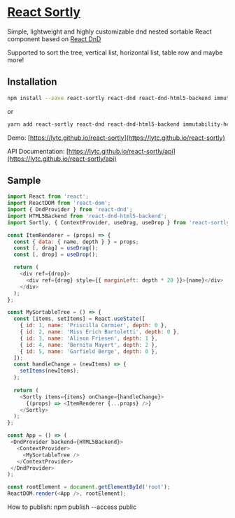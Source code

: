 # [React Sortly](https://lytc.github.io/react-sortly)
Simple, lightweight and highly customizable dnd nested sortable React component based on [React DnD](https://github.com/react-dnd/react-dnd)

Supported to sort the tree, vertical list, horizontal list, table row and maybe more!

## Installation
```bash
npm install --save react-sortly react-dnd react-dnd-html5-backend immutability-helper memoize-one
```
or
```bash
yarn add react-sortly react-dnd react-dnd-html5-backend immutability-helper memoize-one
```
Demo: [https://lytc.github.io/react-sortly](https://lytc.github.io/react-sortly)

API Documentation: [https://lytc.github.io/react-sortly/api](https://lytc.github.io/react-sortly/api)

## Sample

```js
import React from 'react';
import ReactDOM from 'react-dom';
import { DndProvider } from 'react-dnd';
import HTML5Backend from 'react-dnd-html5-backend';
import Sortly, { ContextProvider, useDrag, useDrop } from 'react-sortly';

const ItemRenderer = (props) => {
  const { data: { name, depth } } = props;
  const [, drag] = useDrag();
  const [, drop] = useDrop();

  return (
    <div ref={drop}>
      <div ref={drag} style={{ marginLeft: depth * 20 }}>{name}</div>
    </div>
  );
};

const MySortableTree = () => {
  const [items, setItems] = React.useState([
    { id: 1, name: 'Priscilla Cormier', depth: 0 },
    { id: 2, name: 'Miss Erich Bartoletti', depth: 0 },
    { id: 3, name: 'Alison Friesen', depth: 1 },
    { id: 4, name: 'Bernita Mayert', depth: 2 },
    { id: 5, name: 'Garfield Berge', depth: 0 },
  ]);
  const handleChange = (newItems) => {
    setItems(newItems);
  };
  
  return (
    <Sortly items={items} onChange={handleChange}>
      {(props) => <ItemRenderer {...props} />}
    </Sortly>
  );
};

const App = () => (
 <DndProvider backend={HTML5Backend}>
   <ContextProvider>
     <MySortableTree />
   </ContextProvider>
 </DndProvider>
);

const rootElement = document.getElementById('root');
ReactDOM.render(<App />, rootElement);
```

How to publish:
npm publish --access public